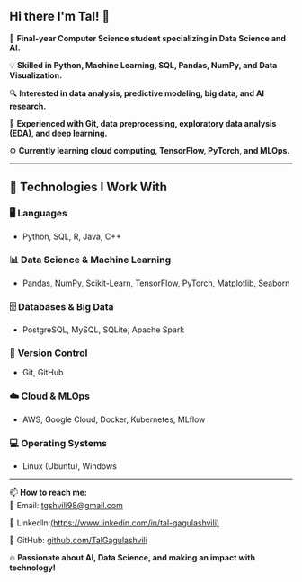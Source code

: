 ## Hi there I'm Tal! 👋

🚀 **Final-year Computer Science student specializing in Data Science and AI.**  

💡 **Skilled in Python, Machine Learning, SQL, Pandas, NumPy, and Data Visualization.**  

🔍 **Interested in data analysis, predictive modeling, big data, and AI research.**  

📂 **Experienced with Git, data preprocessing, exploratory data analysis (EDA), and deep learning.**  

⚙️ **Currently learning cloud computing, TensorFlow, PyTorch, and MLOps.**  

---

## 🚀 Technologies I Work With
### 🖥️ **Languages**
- Python, SQL, R, Java, C++

### 📊 **Data Science & Machine Learning**
- Pandas, NumPy, Scikit-Learn, TensorFlow, PyTorch, Matplotlib, Seaborn

### 🗄️ **Databases & Big Data**
- PostgreSQL, MySQL, SQLite, Apache Spark

### 🔧 **Version Control**
- Git, GitHub

### ☁️ **Cloud & MLOps**
- AWS, Google Cloud, Docker, Kubernetes, MLflow

### 💻 **Operating Systems**
- Linux (Ubuntu), Windows

---

📫 **How to reach me:**  
📧 Email: [tgshvili98@gmail.com](mailto:tgshvili98@gmail.com)  

💼 LinkedIn:[(https://www.linkedin.com/in/tal-gagulashvili) ](https://www.linkedin.com/in/tal-gagulashvili-276352338) 

📂 GitHub: [github.com/TalGagulashvili](https://github.com/TalGagulashvili)  

🔥 **Passionate about AI, Data Science, and making an impact with technology!**
